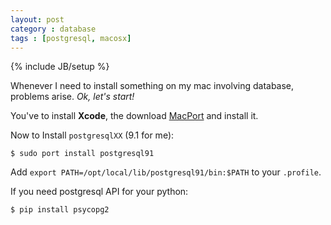 ```yaml
---
layout: post
category : database
tags : [postgresql, macosx]
---
```

{% include JB/setup %}

Whenever I need to install something on my mac involving database, problems arise. _Ok, let's start!_

You've to install __Xcode__, the download [MacPort][macport] and install it.

Now to Install `postgresqlXX` (9.1 for me):

    $ sudo port install postgresql91

Add `export PATH=/opt/local/lib/postgresql91/bin:$PATH` to your `.profile`.

If you need postgresql API for your python:

    $ pip install psycopg2

[macport]: http://www.macports.org/install.php
